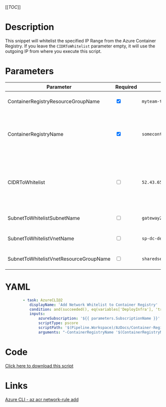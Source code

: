 [[_TOC_]]

# Description

This snippet will whitelist the specified IP Range from the Azure Container Registry. If you leave the `CIDRToWhitelist` parameter empty, it will use the outgoing IP from where you execute this script.

# Parameters

| Parameter                              | Required                        | Example Value                                     | Description                                                                                                                                                                                                                                                                      |
| -------------------------------------- | ------------------------------- | ------------------------------------------------- | -------------------------------------------------------------------------------------------------------------------------------------------------------------------------------------------------------------------------------------------------------------------------------- |
| ContainerRegistryResourceGroupName     | <input type="checkbox" checked> | `myteam-testapi-$(Release.EnvironmentName)`       | The name of the resource group the Container Registry is in                                                                                                                                                                                                                      |
| ContainerRegistryName                  | <input type="checkbox" checked> | `somecontainerregistry$(Release.EnvironmentName)` | The name for the Container Registry resource. This name is restricted to alphanumerical characters without hyphens etc.                                                                                                                                                          |
| CIDRToWhitelist                        | <input type="checkbox">         | `52.43.65.123/32`                                 | The IP range to whitelist in [CIDR notation](https://en.wikipedia.org/wiki/Classless_Inter-Domain_Routing#CIDR_notation). Leave this field empty to use the outgoing IP from where you execute this script. Be aware that only public ip's can be whitelisted for this resource. |
| SubnetToWhitelistSubnetName            | <input type="checkbox">         | `gateway2-subnet`                                 | The name of the subnet you want to get whitelisted.                                                                                                                                                                                                                              |
| SubnetToWhitelistVnetName              | <input type="checkbox">         | `sp-dc-dev-001-vnet`                              | The vnetname of the subnet you want to get whitelisted.                                                                                                                                                                                                                          |
| SubnetToWhitelistVnetResourceGroupName | <input type="checkbox">         | `sharedservices-rg`                               | The VnetResourceGroupName your Vnet resides in.                                                                                                                                                                                                                                  |

# YAML

```yaml
        - task: AzureCLI@2
           displayName: 'Add Network Whitelist to Container Registry'
           condition: and(succeeded(), eq(variables['DeployInfra'], 'true'))
           inputs:
               azureSubscription: '${{ parameters.SubscriptionName }}'
               scriptType: pscore
               scriptPath: '$(Pipeline.Workspace)/AzDocs/Container-Registry/Add-Network-Whitelist-to-Container-Registry.ps1'
               arguments: "-ContainerRegistryName '$(ContainerRegistryName)' -ContainerRegistryResourceGroupName '$(ContainerRegistryResourceGroupName)' -CIDRToWhitelist '$(CIDRToWhitelist)' -SubnetToWhitelistSubnetName '$(SubnetToWhitelistSubnetName)' -SubnetToWhitelistVnetName '$(SubnetToWhitelistVnetName)' -SubnetToWhitelistVnetResourceGroupName '$(SubnetToWhitelistVnetResourceGroupName)'"
```

# Code

[Click here to download this script](../../../../src/Container-Registry/Add-IP-Whitelist-to-Container-Registry.ps1)

# Links

[Azure CLI - az acr network-rule add](https://docs.microsoft.com/en-us/cli/azure/acr/network-rule?view=azure-cli-latest#az_acr_network_rule_add)
